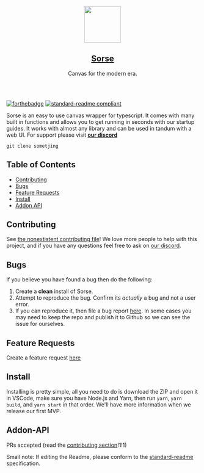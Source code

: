 <p align="center">
  <a href="https://wave-studios.netlify.app/jsboard">
    <img src="https://images.unsplash.com/photo-1553481187-be93c21490a9?ixlib=rb-1.2.1&ixid=MnwxMjA3fDB8MHxwaG90by1wYWdlfHx8fGVufDB8fHx8&auto=format&fit=crop" height="96" class="rounded">
    <h2 align="center" class="size">Sorse</h3>
  </a>
  <p align="center">Canvas for the modern era.</p>
  <br> </br>
</p>

[![forthebadge](https://forthebadge.com/images/badges/60-percent-of-the-time-works-every-time.svg)](https://forthebadge.com)
[![standard-readme compliant](https://img.shields.io/badge/readme%20style-standard-brightgreen.svg?style=for-the-badge)](https://github.com/RichardLitt/standard-readme)

Sorse is an easy to use canvas wrapper for typescript. It comes with many built
in functions and allows you to get running in seconds with our startup guides.
It works with almost any library and can be used in tandum with a web UI. For
support please visit [**our discord**](https://discord.gg/jV5Jvt7z)

```git clone sometjing```

## Table of Contents

- [Contributing](#contributing)
- [Bugs](#bugs)
- [Feature Requests](#feature-requests)
- [Install](#install)
- [Addon API](#addon-api)

## Contributing

See [the nonextistent contributing file](Committing.md)! We love more people to
help with this project, and if you have any questions feel free to ask on
[our discord](https://discord.gg/jV5Jvt7z).

## Bugs

If you believe you have found a bug then do the following:

1. Create a **clean** install of Sorse.
2. Attempt to reproduce the bug. Confirm its _actually_ a bug and not a user
   error.
3. If you can reproduce it, then file a bug report
   [here](https://github.com/wave-studio/JSBoard/issues/new?assignees=&labels=bug&template=bug_report.md&title=%5BBug%5D+%3CInsert+your+title+here%3E).
   In some cases you may need to keep the repo and publish it to Github so we
   can see the issue for ourselves.

## Feature Requests

Create a feature request
[here](https://github.com/wave-studio/JSBoard/issues/new?assignees=&labels=enhancement&template=feature_request.md&title=%5BRequest%5D)

## Install

Installing is pretty simple, all you need to do is download the ZIP and open it
in VSCode, make sure you have Node.js and Yarn, then run `yarn`, `yarn build`,
and `yarn start` in that order. We'll have more information when we release our
first MVP.

## Addon-API

PRs accepted (read the [contributing section](#contributing)!1!1)

Small note: If editing the Readme, please conform to the
[standard-readme](https://github.com/RichardLitt/standard-readme) specification.
